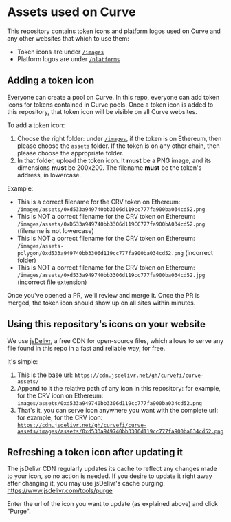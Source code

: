 # Assets used on Curve

This repository contains token icons and platform logos used on Curve and any other websites that which to use them:

- Token icons are under [`/images`](https://github.com/curvefi/curve-assets/tree/main/images)
- Platform logos are under [`/platforms`](https://github.com/curvefi/curve-assets/tree/main/platforms)

## Adding a token icon

Everyone can create a pool on Curve. In this repo, everyone can add token icons for tokens contained in Curve pools.
Once a token icon is added to this repository, that token icon will be visible on all Curve websites.

To add a token icon:

1. Choose the right folder: under [`/images`](https://github.com/curvefi/curve-assets/tree/main/images), if the token is on Ethereum, then please choose the `assets` folder. If the token is on any other chain, then please choose the appropriate folder.
2. In that folder, upload the token icon. It **must** be a PNG image, and its dimensions **must** be 200x200. The filename **must** be the token's address, in lowercase.

Example:

- This is a correct filename for the CRV token on Ethereum: `/images/assets/0xd533a949740bb3306d119cc777fa900ba034cd52.png`
- This is NOT a correct filename for the CRV token on Ethereum: `/images/assets/0xD533a949740bb3306d119CC777fa900bA034cd52.png` (filename is not lowercase)
- This is NOT a correct filename for the CRV token on Ethereum: `/images/assets-polygon/0xd533a949740bb3306d119cc777fa900ba034cd52.png` (incorrect folder)
- This is NOT a correct filename for the CRV token on Ethereum: `/images/assets/0xd533a949740bb3306d119cc777fa900ba034cd52.jpg` (incorrect file extension)

Once you've opened a PR, we'll review and merge it. Once the PR is merged, the token icon should show up on all sites within minutes.

## Using this repository's icons on your website

We use [jsDelivr](https://github.com/jsdelivr/jsdelivr), a free CDN for open-source files, which allows to serve any file found in this repo in a fast and reliable way, for free.

It's simple:

1. This is the base url: `https://cdn.jsdelivr.net/gh/curvefi/curve-assets/`
2. Append to it the relative path of any icon in this repository: for example, for the CRV icon on Ethereum: `images/assets/0xd533a949740bb3306d119cc777fa900ba034cd52.png`
3. That's it, you can serve icon anywhere you want with the complete url: for example, for the CRV icon: [`https://cdn.jsdelivr.net/gh/curvefi/curve-assets/images/assets/0xd533a949740bb3306d119cc777fa900ba034cd52.png`](https://cdn.jsdelivr.net/gh/curvefi/curve-assets/images/assets/0xd533a949740bb3306d119cc777fa900ba034cd52.png)

## Refreshing a token icon after updating it

The jsDelivr CDN regularly updates its cache to reflect any changes made to your icon, so no action is needed. If you desire to update it right away after changing it, you may use jsDelivr's cache purging: https://www.jsdelivr.com/tools/purge

Enter the url of the icon you want to update (as explained above) and click "Purge".
